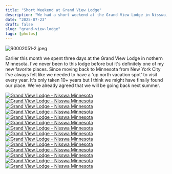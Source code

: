 ```yaml
---
title: "Short Weekend at Grand View Lodge"
description: "We had a short weekend at the Grand View Lodge in Nisswa, Minnesota. Here are some pictures from that trip."
date: "2025-07-23"
draft: false
slug: "grand-view-lodge"
tags: [photos]
---
```


<section>
<p>
    <img class="w-100" src="/photos/2025/07/R0002051-2.jpeg" alt="R0002051-2.jpeg">
</p>
    <p>
        Earlier this month we spent three days at the Grand View Lodge in nothern Minnesota. I've never been to this lodge before but it's definitely one of my new favorite places. Since moving back to Minnesota from New York City I've always felt like we needed to have a 'up north vacation spot' to visit every year. It's only taken 10+ years but I think we might have finally found our place. We've already agreed that we will be going back next summer.
    </p>
    <div id="gallery" class="masonry-gallery">
        <a href="/photos/2025/07/R0001968_VSCO.jpeg" class="glightbox masonry-item" data-gallery="july2025" data-title="Grand View Lodge - Nisswa Minnesota"><img src="/photos/2025/07/R0001968_VSCO.jpeg" alt="Grand View Lodge - Nisswa Minnesota"></a>
        <a href="/photos/2025/07/R0002074-2.jpeg" class="glightbox masonry-item" data-gallery="july2025" data-title="Grand View Lodge - Nisswa Minnesota"><img src="/photos/2025/07/R0002074-2.jpeg" alt="Grand View Lodge - Nisswa Minnesota"></a>
        <a href="/photos/2025/07/R0002093-2.jpeg" class="glightbox masonry-item" data-gallery="july2025" data-title="Grand View Lodge - Nisswa Minnesota"><img src="/photos/2025/07/R0002093-2.jpeg" alt="Grand View Lodge - Nisswa Minnesota"></a>
        <a href="/photos/2025/07/R0002058-2.jpeg" class="glightbox masonry-item" data-gallery="july2025" data-title="Grand View Lodge - Nisswa Minnesota"><img src="/photos/2025/07/R0002058-2.jpeg" alt="Grand View Lodge - Nisswa Minnesota"></a>
        <a href="/photos/2025/07/R0001964_VSCO.jpeg" class="glightbox masonry-item" data-gallery="july2025" data-title="Grand View Lodge - Nisswa Minnesota"><img src="/photos/2025/07/R0001964_VSCO.jpeg" alt="Grand View Lodge - Nisswa Minnesota"></a>
        <a href="/photos/2025/07/R0002064-2.jpeg" class="glightbox masonry-item" data-gallery="july2025" data-title="Grand View Lodge - Nisswa Minnesota"><img src="/photos/2025/07/R0002064-2.jpeg" alt="Grand View Lodge - Nisswa Minnesota"></a>
        <a href="/photos/2025/07/R0002023-2.jpeg" class="glightbox masonry-item" data-gallery="july2025" data-title="Grand View Lodge - Nisswa Minnesota"><img src="/photos/2025/07/R0002023-2.jpeg" alt="Grand View Lodge - Nisswa Minnesota"></a>
        <a href="/photos/2025/07/R0001984_VSCO.jpeg" class="glightbox masonry-item" data-gallery="july2025" data-title="Grand View Lodge - Nisswa Minnesota"><img src="/photos/2025/07/R0001984_VSCO.jpeg" alt="Grand View Lodge - Nisswa Minnesota"></a>
        <a href="/photos/2025/07/R0001967_VSCO.jpeg" class="glightbox masonry-item" data-gallery="july2025" data-title="Grand View Lodge - Nisswa Minnesota"><img src="/photos/2025/07/R0001967_VSCO.jpeg" alt="Grand View Lodge - Nisswa Minnesota"></a>
        <a href="/photos/2025/07/R0002012-2.jpeg" class="glightbox masonry-item" data-gallery="july2025" data-title="Grand View Lodge - Nisswa Minnesota"><img src="/photos/2025/07/R0002012-2.jpeg" alt="Grand View Lodge - Nisswa Minnesota"></a>
        <a href="/photos/2025/07/R0002028-2.jpeg" class="glightbox masonry-item" data-gallery="july2025" data-title="Grand View Lodge - Nisswa Minnesota"><img src="/photos/2025/07/R0002028-2.jpeg" alt="Grand View Lodge - Nisswa Minnesota"></a>
        <a href="/photos/2025/07/R0002047-2.jpeg" class="glightbox masonry-item" data-gallery="july2025" data-title="Grand View Lodge - Nisswa Minnesota"><img src="/photos/2025/07/R0002047-2.jpeg" alt="Grand View Lodge - Nisswa Minnesota"></a>
        <a href="/photos/2025/07/R0002122-2.jpeg" class="glightbox masonry-item" data-gallery="july2025" data-title="Grand View Lodge - Nisswa Minnesota"><img src="/photos/2025/07/R0002122-2.jpeg" alt="Grand View Lodge - Nisswa Minnesota"></a>
        <a href="/photos/2025/07/R0001992-2.jpeg" class="glightbox masonry-item" data-gallery="july2025" data-title="Grand View Lodge - Nisswa Minnesota"><img src="/photos/2025/07/R0001992-2.jpeg" alt="Grand View Lodge - Nisswa Minnesota"></a>
    </div>
</section>